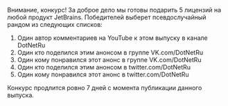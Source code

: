 ﻿---
Number: 14
Title: RadioDotNet №14
PublishDate: 2020-09-28T22:12:42Z
Authors:
  - Анатолий Кулаков
  - Игорь Лабутин
  - Михаил Филиппов
Mastering: Максим Шошин
Music:
  Максим Аршинов «Pensive yeti.0.1»: https://hightech.group/ru/about
Home: https://anchor.fm/radiodotnet/episodes/RadioDotNet-014-ekabdh
Audio: https://anchor.fm/s/f0c0ef4/podcast/play/20310897/https%3A%2F%2Fd3ctxlq1ktw2nl.cloudfront.net%2Fstaging%2F2020-8-28%2F740ec9a7-00e7-a1d8-9f49-b248a9590514.mp3
Topics:

  - Subject: Microsoft Ignite 2020
    Timestamp: 00:00:48
    Links:
      - https://news.microsoft.com/ignite-2020-book-of-news/
      - https://build5nines.com/top-microsoft-ignite-2020-news-for-developers/
      - https://github.com/microsoft/CsWinRT

  - Subject: Announcing .NET 5.0 RC 1
    Timestamp: 00:02:53
    Links:
      - https://devblogs.microsoft.com/dotnet/announcing-net-5-0-rc-1/
      - https://devblogs.microsoft.com/aspnet/asp-net-core-updates-in-net-5-release-candidate-1/
      - https://devblogs.microsoft.com/dotnet/announcing-entity-framework-core-efcore-5-0-rc1/

  - Subject: Introducing the Half type
    Timestamp: 00:19:04
    Links:
      - https://devblogs.microsoft.com/dotnet/introducing-the-half-type/

  - Subject: The future of .NET Standard
    Timestamp: 00:21:48
    Links:
      - https://devblogs.microsoft.com/dotnet/the-future-of-net-standard/

  - Subject: Using .NET Core Tools
    Timestamp: 00:27:49
    Links:
      - https://weblog.west-wind.com/posts/2020/Aug/05/Using-NET-Core-Tools-to-Create-Reusable-and-Shareable-Tools-Apps
      - https://github.com/natemcmaster/dotnet-tools

  - Subject: ReSharper and Rider 2020.3 Roadmap
    Timestamp: 00:37:05
    Links:
      - https://blog.jetbrains.com/dotnet/2020/09/15/resharper-2020-3-roadmap/
      - https://blog.jetbrains.com/dotnet/2020/09/16/rider-2020-3-roadmap/
      - https://blog.jetbrains.com/dotnet/2020/09/24/resharper-2020-3-early-access-program-begins/
      - https://blog.jetbrains.com/dotnet/2020/09/24/rider-starts-its-early-access-program-for-2020-3/

  - Subject: Visual Studio Codespaces is consolidating into GitHub Codespaces
    Timestamp: 00:45:11
    Links:
      - https://devblogs.microsoft.com/visualstudio/visual-studio-codespaces-is-consolidating-into-github-codespaces/
      - https://github.com/features/codespaces

  - Subject: Introduction to the High Performance package
    Timestamp: 00:48:28
    Links:
      - https://docs.microsoft.com/en-us/windows/communitytoolkit/high-performance/introduction
      - https://tooslowexception.com/ref-struct-byref-like-type-and-byreference-byref-like-instance-field/
      - https://github.com/dotnet/csharplang/pull/3936/

  - Subject: .NET Memory Performance Analysis
    Timestamp: 00:55:04
    Links:
      - https://github.com/Maoni0/mem-doc/blob/master/doc/.NETMemoryPerformanceAnalysis.md

  - Subject: Reference Assemblies
    Timestamp: 01:03:28
    Links:
      - https://docs.microsoft.com/en-us/dotnet/standard/assembly/reference-assemblies

  - Subject: Enter Refasmer
    Timestamp: 01:08:21
    Links:
      - https://blog.jetbrains.com/dotnet/2020/08/05/generate-reference-assemblies-with-refasmer/

---
Внимание, конкурс! За доброе дело мы готовы подарить 5 лицензий на любой продукт JetBrains. Победителей выберет псевдослучайный рандом из следующих списков:

1. Один автор комментариев на YouTube к этом выпуску в канале DotNetRu
2. Один кто поделился этим анонсом в группе VK.com/DotNetRu
3. Один кому понравился этот анонс в группе VK.com/DotNetRu
4. Один кто поделился этим анонсом в twitter.com/DotNetRu
5. Один кому понравился этот анонс в twitter.com/DotNetRu

Конкурс продлится ровно 7 дней с момента публикации данного выпуска.
